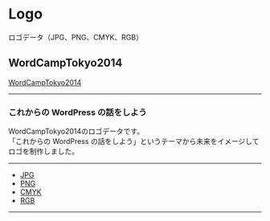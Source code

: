 Logo
====

ロゴデータ（JPG、PNG、CMYK、RGB）

## WordCampTokyo2014

[WordCampTokyo2014](http://2014.tokyo.wordcamp.org/)
___

### これからの WordPress の話をしよう

WordCampTokyo2014のロゴデータです。  
「これからの WordPress の話をしよう」というテーマから未来をイメージしてロゴを制作しました。
___

* [JPG](https://github.com/WordCampTokyo2014/logo/tree/master/JPG)
* [PNG](https://github.com/WordCampTokyo2014/logo/tree/master/PNG)
* [CMYK](https://github.com/WordCampTokyo2014/logo/tree/master/CMYK)
* [RGB](https://github.com/WordCampTokyo2014/logo/tree/master/RGB)

___